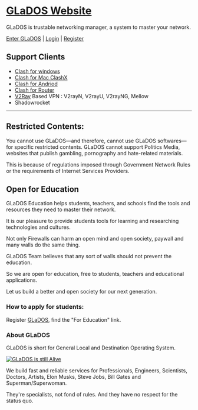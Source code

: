# [GLaDOS Website](http://13.115.247.45/)

GLaDOS is trustable networking manager, a system to master your network.

[Enter GLaDOS](http://13.115.247.45/) | [Login](http://13.115.247.45/) | [Register](http://13.115.247.45/)

## Support Clients

- [Clash for windows](https://github.com/Fndroid/clash_for_windows_pkg/releases)
- [Clash for Mac ClashX](https://github.com/yichengchen/clashX/releases)
- [Clash for Andriod](https://github.com/Kr328/ClashForAndroid)
- [Clash for Router](https://github.com/SukkaW/Koolshare-Clash)
- [V2Ray](https://github.com/v2ray/v2ray-core) Based VPN : V2rayN, V2rayU, V2rayNG, Mellow
- Shadowrocket

--------------------

## Restricted Contents:

You cannot use GLaDOS—and therefore, cannot use GLaDOS softwares—for specific restricted contents. GLaDOS cannot support Politics Media, websites that publish gambling, pornography and hate-related materials.

This is because of regulations imposed through Government Network Rules or the requirements of Internet Services Providers.

## Open for Education

GLaDOS Education helps students, teachers, and schools find the tools and resources they need to master their network.

It is our pleasure to provide students tools for learning and researching technologies and cultures.

Not only Firewalls can harm an open mind and open society, paywall and many walls do the same thing.

GLaDOS Team believes that any sort of walls should not prevent the education.

So we are open for education, free to students, teachers and educational applications.

Let us build a better and open society for our next generation.

### How to apply for students:

Register [GLaDOS](http://13.115.247.45/), find the "For Education" link.

### About GLaDOS

GLaDOS is short for General Local and Destination Operating System.

[![GLaDOS is still Alive](https://i1.theportalwiki.net/img/f/f4/Portal_2_Soundtrack_Cover_-_Volume_1.jpg)](https://www.youtube.com/watch?v=Y6ljFaKRTrI)

We build fast and reliable services for Professionals, Engineers, Scientists, Doctors, Artists, Elon Musks, Steve Jobs, Bill Gates and Superman/Superwoman.

They're specialists, not fond of rules. And they have no respect for the status quo.
